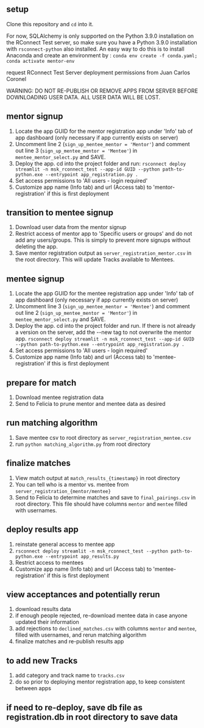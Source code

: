 ## setup
Clone this repository and `cd` into it.

For now, SQLAlchemy is only supported on the Python 3.9.0 installation on the RConnect Test server, so make sure you have a Python 3.9.0 installation with `rsconnect-python` also installed. An easy way to do this is to install Anaconda and create an environment by :
`conda env create -f conda.yaml; conda activate mentor-env`

request RConnect Test Server deployment permissions from Juan Carlos Coronel

WARNING:
DO NOT RE-PUBLISH OR REMOVE APPS FROM SERVER BEFORE DOWNLOADING USER DATA. ALL USER DATA WILL BE LOST.


## mentor signup
1. Locate the app GUID for the mentor registration app under 'Info' tab of app dashboard (only necessary if app currently exists on server)
2. Uncomment line 2 (`sign_up_mentee_mentor = 'Mentor'`) and comment out line 3 (`sign_up_mentee_mentor = 'Mentee'`) in `mentee_mentor_select.py` and SAVE.
3. Deploy the app. cd into the project folder and run:
`rsconnect deploy streamlit -n msk_rconnect_test --app-id GUID --python path-to-python.exe --entrypoint app_registration.py .`
4. Set access permissions to 'All users - login required'
5. Customize app name (Info tab) and url (Access tab) to 'mentor-registration' if this is first deployment

## transition to mentee signup
1. Download user data from the mentor signup
2. Restrict access of mentor app to 'Specific users or groups' and do not add any users/groups. This is simply to prevent more signups without deleting the app.
3. Save mentor registration output as `server_registration_mentor.csv` in the root directory. This will update Tracks available to Mentees.

## mentee signup
1. Locate the app GUID for the mentee registration app under 'Info' tab of app dashboard (only necessary if app currently exists on server)
2. Uncomment line 3 (`sign_up_mentee_mentor = 'Mentee'`) and comment out line 2 (`sign_up_mentee_mentor = 'Mentor'`) in `mentee_mentor_select.py` and SAVE.
3. Deploy the app. cd into the project folder and run. If there is not already a version on the server, add the --new tag to not overwrite the mentor app.
`rsconnect deploy streamlit -n msk_rconnect_test --app-id GUID --python path-to-python.exe --entrypoint app_registration.py .`
4. Set access permissions to 'All users - login required'
5. Customize app name (Info tab) and url (Access tab) to 'mentee-registration' if this is first deployment

## prepare for match
1. Download mentee registration data
2. Send to Felicia to prune mentor and mentee data as desired

## run matching algorithm
1. Save mentee csv to root directory as `server_registration_mentee.csv`
2. run `python matching_algorithm.py` from root directory

## finalize matches
1. View match output at `match_results_{timestamp}` in root directory
2. You can tell who is a mentor vs. mentee from `server_registration_{mentor/mentee}`
3. Send to Felicia to determine matches and save to `final_pairings.csv` in root directory. This file should have columns `mentor` and `mentee` filled with usernames.

## deploy results app
1. reinstate general access to mentee app
1. `rsconnect deploy streamlit -n msk_rconnect_test --python path-to-python.exe --entrypoint app_results.py`
2. Restrict access to mentees
3. Customize app name (Info tab) and url (Access tab) to 'mentee-registration' if this is first deployment

## view acceptances and potentially rerun
1. download results data
2. if enough people rejected, re-download mentee data in case anyone updated their information
3. add rejections to `declined_matches.csv` with columns `mentor` and `mentee`, filled with usernames, and rerun matching algorithm
4. finalize matches and re-publish results app

## to add new Tracks
1. add category and track name to `tracks.csv`
2. do so prior to deploying mentor registration app, to keep consistent between apps

## if need to re-deploy, save db file as registration.db in root directory to save data
